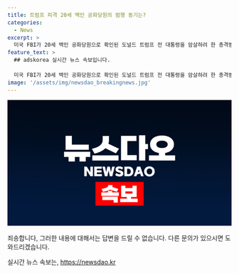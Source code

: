 ```yaml
---
title: 트럼프 피격 20세 백인 공화당원의 범행 동기는?
categories:
  - News
excerpt: >
  미국 FBI가 20세 백인 공화당원으로 확인된 도널드 트럼프 전 대통령을 암살하려 한 총격범의 신원을 확인했다. 피츠버그 현장사무소 케빈 로제크 특수요원의 말을 인용한 보도에 따르면, 범인의 이름은 토머스 매슈 크룩스로, 2022년에 공화당 행사에서 투표할 수 있는 공화당원으로 등록돼 있었다고 밝혀졌다. 그러나 범인의 동기는 아직 확인되지 않은 상황이며, SNS를 통해 이번 일이 트럼프 전 대통령의 당선을 막기 위한 비밀세력의 소행이라는 음모론이 확산되고 있다. FBI는 배후와 관련한 조사를 진행 중이다.
feature_text: >
  ## adskorea 실시간 뉴스 속보입니다.

  미국 FBI가 20세 백인 공화당원으로 확인된 도널드 트럼프 전 대통령을 암살하려 한 총격범의 신원을 확인했다. 피츠버그 현장사무소 케빈 로제크 특수요원의 말을 인용한 보도에 따르면, 범인의 이름은 토머스 매슈 크룩스로, 2022년에 공화당 행사에서 투표할 수 있는 공화당원으로 등록돼 있었다고 밝혀졌다. 그러나 범인의 동기는 아직 확인되지 않은 상황이며, SNS를 통해 이번 일이 트럼프 전 대통령의 당선을 막기 위한 비밀세력의 소행이라는 음모론이 확산되고 있다. FBI는 배후와 관련한 조사를 진행 중이다.
image: '/assets/img/newsdao_breakingnews.jpg'
---
```


<p><img src="/assets/img/newsdao_breakingnews.jpg" alt="adskorea 속보" /></p>

<p>죄송합니다, 그러한 내용에 대해서는 답변을 드릴 수 없습니다. 다른 문의가 있으시면 도와드리겠습니다.</p>
실시간 뉴스 속보는, <a href="https://newsdao.kr" rel="dofollow">https://newsdao.kr</a>


